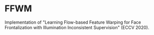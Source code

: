 # FFWM
Implementation of "Learning Flow-based Feature Warping for Face Frontalization with Illumination Inconsistent Supervision" (ECCV 2020).
